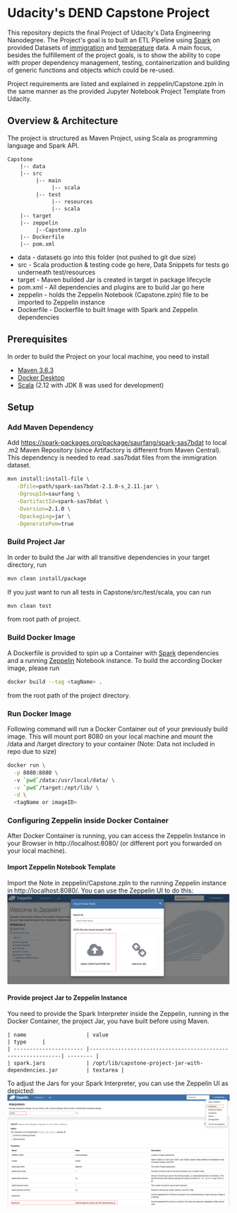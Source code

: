 # Udacity's DEND Capstone Project 

This repository depicts the final Project of Udacity's Data Engineering Nanodegree. The Project's goal is to built an ETL Pipeline using [Spark][spark link] 
on provided Datasets of [immigration][immigration data link] and [temperature][temperature data link] data. A main focus, 
besides the fulfillement of the project goals, is to show the ability to cope with proper dependency management, 
testing, containerization and building of generic functions and objects which could be re-used.

Project requirements are listed and explained in zeppelin/Capstone.zpln in the same manner
as the provided Jupyter Notebook Project Template from Udacity.  

## Overview & Architecture
The project is structured as Maven Project, using Scala as programming language and Spark API. 
```
Capstone
    |-- data
    |-- src
         |-- main
              |-- scala
         |-- test
              |-- resources
              |-- scala
    |-- target
    |-- zeppelin
         |--Capstone.zpln
    |-- Dockerfile
    |-- pom.xml
```
* data - datasets go into this folder (not pushed to git due size)
* src - Scala production & testing code go here, Data Snippets for tests go underneath test/resources
* target - Maven builded Jar is created in target in package lifecycle
* pom.xml - All dependencies and plugins are to build Jar go here
* zeppelin - holds the Zeppelin Notebook (Capstone.zpln) file to be imported to Zeppelin instance
* Dockerfile - Dockerfile to built Image with Spark and Zeppelin dependencies



## Prerequisites
In order to build the Project on your local machine, you need to install
* [Maven 3.6.3][maven link] 
* [Docker Desktop][docker link]
* [Scala][scala link] (2.12 with JDK 8 was used for development)

## Setup

### Add Maven Dependency

Add https://spark-packages.org/package/saurfang/spark-sas7bdat to local .m2 Maven Repository (since Artifactory is different from Maven Central).
This dependency is needed to read .sas7bdat files from the immigration dataset.

```bash
mvn install:install-file \
   -Dfile=path/spark-sas7bdat-2.1.0-s_2.11.jar \
   -DgroupId=saurfang \
   -DartifactId=spark-sas7bdat \
   -Dversion=2.1.0 \
   -Dpackaging=jar \
   -DgeneratePom=true
```

### Build Project Jar
In order to build the Jar with all transitive dependencies in your target directory, run
```bash
mvn clean install/package
```
If you just want to run all tests in Capstone/src/test/scala, you can run
```bash
mvn clean test
```
from root path of project.

### Build Docker Image
A Dockerfile is provided to spin up a Container with [Spark][spark link] dependencies and a running [Zeppelin][zeppelin link] Notebook instance.
To build the according Docker image, please run 
```bash
docker build --tag <tagName> .
```
from the root path of the project directory.

### Run Docker Image

Following command will run a Docker Container out of your previously build image. This will mount port 8080 on your local machine 
and mount the /data and /target directory to your container (Note: Data not included in repo due to size)
```bash
docker run \
  -p 8080:8080 \ 
  -v `pwd`/data:/usr/local/data/ \
  -v `pwd`/target:/opt/lib/ \
  -d \ 
  <tagName or imageID> 
```

### Configuring Zeppelin inside Docker Container
After Docker Container is running, you can access the Zeppelin Instance in your Browser in 
http://localhost:8080/ (or different port you forwarded on your local machine).

#### Import Zeppelin Notebook Template

Import the Note in zeppelin/Capstone.zpln to the running Zeppelin instance in http://localhost:8080/.
You can use the Zeppelin UI to do this:
![Alt text](images/zeppelin_import_note.png?raw=true "zeppelin import note")

#### Provide project Jar to Zeppelin Instance

You need to provide the Spark Interpreter inside the Zeppelin, running in the Docker Container,
the project Jar, you have built before using Maven.

    | name                   | value                                                       | type     |
    | ---------------------- |-------------------------------------------------------------| -------- |
    | spark.jars             | /opt/lib/capstone-project-jar-with-dependencies.jar         | textarea |

To adjust the Jars for your Spark Interpreter, you can use the Zeppelin UI as depicted:
![Alt text](images/zeppelin_spark_jar.png?raw=true "Spark Interpreter Jars added")

 
[maven link]: https://maven.apache.org/download.cgi
[docker link]: https://www.docker.com/products/docker-desktop
[zeppelin link]: https://zeppelin.apache.org/
[spark link]: https://spark.apache.org/
[scala link]: https://www.scala-lang.org/download/
[immigration data link]: https://travel.trade.gov/research/reports/i94/historical/2016.html
[temperature data link]: https://www.kaggle.com/berkeleyearth/climate-change-earth-surface-temperature-data
